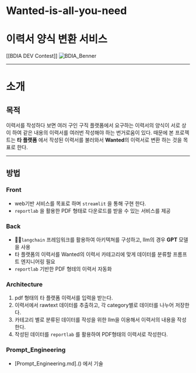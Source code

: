 # Wanted-is-all-you-need

# 이력서 양식 변환 서비스
[[BDIA DEV Contest]]
![BDIA_Benner](https://github.com/ETTE154/Wanted-is-all-you-need/assets/109407983/f47bdcb3-529e-4c56-bad2-07cec8f1c3db)
***
# 소개

## 목적
  이력서를 작성하다 보면 여러 구인 구직 플랫폼에서 요구하는 이력서의 양식이 서로 상이 하여 같은 내용의 이력서를 여러번 작성해야 하는 번거로움이 있다. 때문에 본 프로젝트는 **타 플랫폼** 에서 작성된 이력서를 불러와서 **Wanted**의 이력서로 변환 하는 것을 목표로 한다.
 
---
## 방법
### Front
- web기반 서비스를 목표로 하며 `streamlit` 을 통해 구현 한다.
- `reportlab` 을 활용한 PDF 형태로 다운로드를 받을 수 있는 서비스를 제공
### Back
- 🦜️🔗`langchain` 프레임워크를 활용하여 아키텍쳐를 구성하고, llm의 경우 **GPT** 모델을 사용
- 타 플랫폼의 이력서를 Wanted의 이력서 카테고리에 맞게 데이터를 분류할 프롬프트 엔지니어링 필요
- `reportlab` 기반한 PDF 형테의 이력서 자동화 
### Architecture
1. pdf 형태의 타 플랫폼 이력서를 입력을 받는다.
2. 이력서에서 rawtext 데이터를 추출하고, 각 category별로 데이터를 나누어 저장한다.
3. 카테고리 별로 분류된 데이터를 작성을 위한 llm을 이용해서 이력서의 내용을 작성한다. 
4. 작성된 데이터를 `reportlab` 를 활용하여 PDF형태의 이력서로 작성한다.

### Prompt_Engineering
- [Prompt_Engineering.md].() 에서 기술
